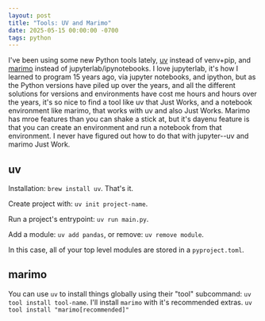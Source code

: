 ```yaml
---
layout: post
title: "Tools: UV and Marimo"
date: 2025-05-15 00:00:00 -0700
tags: python
---
```


I've been using some new Python tools lately, [uv](https://docs.astral.sh/uv/)
instead of venv+pip, and [marimo](https://docs.marimo.io/) instead of 
jupyterlab/ipynotebooks. I love jupyterlab, it's how I learned to program 15 
years ago, via jupyter notebooks, and ipython, but as the Python versions have
piled up over the years, and all the different solutions for versions and
environments have cost me hours and hours over the years, it's so nice to find
a tool like uv that Just Works, and a notebook environment like marimo, that
works with uv and also Just Works. Marimo has mroe features than you can shake 
a stick at, but it's dayenu feature is that you can create an environment and
run a notebook from that environment. I never have figured out how to do that
with jupyter--uv and marimo Just Work.

## uv

Installation: `brew install uv`. That's it.

Create project with: `uv init project-name`.

Run a project's entrypoint: `uv run main.py`.

Add a module: `uv add pandas`, or remove: `uv remove module`.

In this case, all of your top level modules are stored in a `pyproject.toml`.

## marimo

You can use `uv` to install things globally using their "tool" subcommand:
`uv tool install tool-name`. I'll install `marimo` with it's recommended extras.
`uv tool install "marimo[recommended]"`

